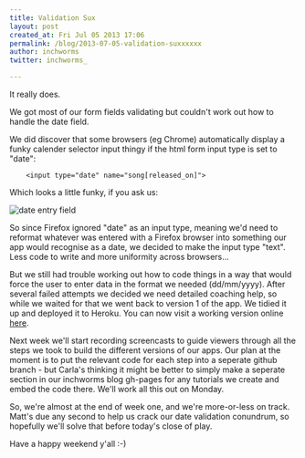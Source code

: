 ```yaml
---
title: Validation Sux
layout: post
created_at: Fri Jul 05 2013 17:06
permalink: /blog/2013-07-05-validation-suxxxxxx
author: inchworms
twitter: inchworms_

---
```


It really does.

We got most of our form fields validating but couldn't work out how to handle the date field.

We did discover that some browsers (eg Chrome) automatically display a funky calender selector input thingy if the html form input type is set to "date":

		<input type="date" name="song[released_on]">

Which looks a little funky, if you ask us:

![date entry field](http://i.stack.imgur.com/5Pzjv.png)

So since Firefox ignored "date" as an input type, meaning we'd need to reformat whatever was entered with a Firefox browser into something our app would recognise as a date, we decided to make the input type "text". Less code to write and more uniformity across browsers...

But we still had trouble working out how to code things in a way that would force the user to enter data in the format we needed (dd/mm/yyyy). After several failed attempts we decided we need detailed coaching help, so while we waited for that we went back to version 1 of the app. We tidied it up and deployed it to Heroku. You can now visit a working version online [here](http://songs-by-nancy.herokuapp.com).

Next week we'll start recording screencasts to guide viewers through all the steps we took to build the different versions of our apps. Our plan at the moment is to put the relevant code for each step into a seperate github branch - but Carla's thinking it might be better to simply make a seperate section in our inchworms blog gh-pages for any tutorials we create and embed the code there. We'll work all this out on Monday.

So, we're almost at the end of week one, and we're more-or-less on track. Matt's due any second to help us crack our date validation conundrum, so hopefully we'll solve that before today's close of play. 

Have a happy weekend y'all :-)









